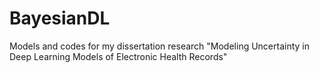 # BayesianDL

Models and codes for my dissertation research "Modeling Uncertainty in Deep Learning Models of Electronic Health Records"
